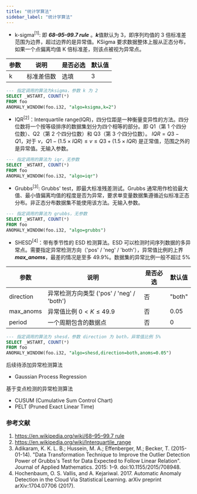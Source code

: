 ```yaml
---
title: "统计学算法"
sidebar_label: "统计学算法"
---
```


- k-sigma<sup>[1]</sup>: 即 ***68–95–99.7 rule*** 。***k***值默认为 3，即序列均值的 3 倍标准差范围为边界，超过边界的是异常值。KSigma 要求数据整体上服从正态分布，如果一个点偏离均值 K 倍标准差，则该点被视为异常点。

| 参数  | 说明    | 是否必选 | 默认值 |
| --- | ----- | ---- | --- |
| k   | 标准差倍数 | 选填   | 3   |

```SQL
--- 指定调用的算法为ksigma，参数 k 为 2
SELECT _WSTART, COUNT(*)
FROM foo
ANOMALY_WINDOW(foo.i32, "algo=ksigma,k=2")
```

- IQR<sup>[2]</sup>：Interquartile range(IQR)，四分位距是一种衡量变异性的方法。四分位数将一个按等级排序的数据集划分为四个相等的部分。即 Q1（第 1 个四分位数）、Q2（第 2 个四分位数）和 Q3（第 3 个四分位数）。 $IQR=Q3-Q1$，对于 $v$，$Q1-(1.5 \times IQR) \le v \le Q3+(1.5 \times IQR)$ 是正常值，范围之外的是异常值。无输入参数。

```SQL
--- 指定调用的算法为 iqr，无参数
SELECT _WSTART, COUNT(*)
FROM foo
ANOMALY_WINDOW(foo.i32, "algo=iqr")
```

- Grubbs<sup>[3]</sup>: Grubbs' test，即最大标准残差测试。Grubbs 通常用作检验最大值、最小值偏离均值的程度是否为异常，要求单变量数据集遵循近似标准正态分布。非正态分布数据集不能使用该方法。无输入参数。

```SQL
--- 指定调用的算法为 grubbs，无参数
SELECT _WSTART, COUNT(*)
FROM foo
ANOMALY_WINDOW(foo.i32, "algo=grubbs")
```

- SHESD<sup>[4]</sup>：带有季节性的 ESD 检测算法。ESD 可以检测时间序列数据的多异常点。需要指定异常检测方向（'pos' / 'neg' / 'both'），异常值比例的上界***max_anoms***，最差的情况是至多 49.9%。数据集的异常比例一般不超过 5%

| 参数        | 说明                               | 是否必选 | 默认值    |
| --------- | -------------------------------- | ---- | ------ |
| direction | 异常检测方向类型 ('pos' / 'neg' / 'both') | 否    | "both" |
| max_anoms | 异常值比例 $0 < K \le 49.9$           | 否    | 0.05   |
| period    | 一个周期包含的数据点                       | 否    | 0      |

```SQL
--- 指定调用的算法为 shesd，参数 direction 为 both，异常值比例 5%
SELECT _WSTART, COUNT(*)
FROM foo
ANOMALY_WINDOW(foo.i32, "algo=shesd,direction=both,anoms=0.05")
```

后续待添加异常检测算法

- Gaussian Process Regression

基于变点检测的异常检测算法  

- CUSUM (Cumulative Sum Control Chart)
- PELT (Pruned Exact Linear Time)

### 参考文献

1. [https://en.wikipedia.org/wiki/68–95–99.7 rule](https://en.wikipedia.org/wiki/68%E2%80%9395%E2%80%9399.7_rule)
2. https://en.wikipedia.org/wiki/Interquartile_range
3. Adikaram, K. K. L. B.; Hussein, M. A.; Effenberger, M.; Becker, T. (2015-01-14). "Data Transformation Technique to Improve the Outlier Detection Power of Grubbs's Test for Data Expected to Follow Linear Relation". Journal of Applied Mathematics. 2015: 1–9. doi:10.1155/2015/708948.
4. Hochenbaum, O. S. Vallis, and A. Kejariwal. 2017. Automatic Anomaly Detection in the Cloud Via Statistical Learning. arXiv preprint arXiv:1704.07706 (2017).
